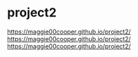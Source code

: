 # project2

 



 https://maggie00cooper.github.io/project2/
  https://maggie00cooper.github.io/project2/
 https://maggie00cooper.github.io/project2/
